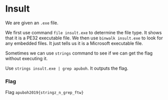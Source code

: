 # Insult

We are given an `.exe` file. 

We first use command `file insult.exe` to determine the file type. It shows that it is a PE32 executable file. We then use `binwalk insult.exe` to look for any embedded files. It just tells us it is a Microsoft executable file.

Sometimes we can use `strings` command to see if we can get the flag without executing it. 

Use `strings insult.exe | grep apuboh`. It outputs the flag.

### Flag

Flag `apuboh2019{stringz_n_grep_ftw}`
